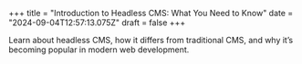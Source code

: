 +++
title = "Introduction to Headless CMS: What You Need to Know"
date = "2024-09-04T12:57:13.075Z"
draft = false
+++

Learn about headless CMS, how it differs from traditional CMS, and why it’s becoming popular in modern web development.
        